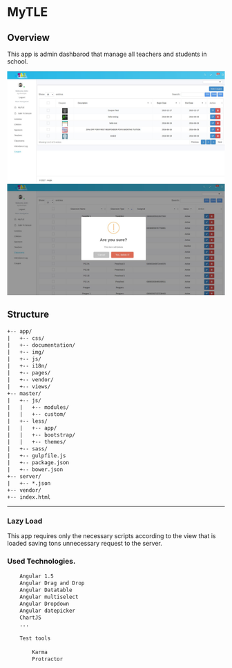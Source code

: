 MyTLE
=====

Overview
--------
This app is admin dashbarod that manage all teachers and students in school.

<img src="https://github.com/blue-sky0909/TLE/blob/master/app/img/111.JPG">
<img src="https://github.com/blue-sky0909/TLE/blob/master/app/img/222.JPG">

Structure
-----------

```
+-- app/
|   +-- css/
|   +-- documentation/
|   +-- img/
|   +-- js/
|   +-- i18n/
|   +-- pages/
|   +-- vendor/
|   +-- views/
+-- master/
|   +-- js/
|   |   +-- modules/
|   |   +-- custom/
|   +-- less/
|   |   +-- app/
|   |   +-- bootstrap/
|   |   +-- themes/
|   +-- sass/
|   +-- gulpfile.js
|   +-- package.json
|   +-- bower.json
+-- server/
|   +-- *.json
+-- vendor/
+-- index.html
```
---

### Lazy Load

This app requires only the necessary scripts according to the view that is loaded saving tons unnecessary request to the server.

### Used Technologies.

```
	Angular 1.5
	Angular Drag and Drop
	Angular Datatable
	Angular multiselect
	Angular Dropdown
	Angular datepicker
	ChartJS
	...
	
	Test tools
		
		Karma
		Protractor
```
